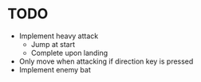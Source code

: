 
# TODO
- Implement heavy attack
  - Jump at start
  - Complete upon landing
- Only move when attacking if direction key is pressed
- Implement enemy bat
